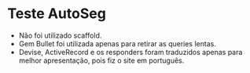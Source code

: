 # Teste AutoSeg

* Não foi utilizado scaffold.
* Gem Bullet foi utilizada apenas para retirar as queries lentas.
* Devise, ActiveRecord e os responders foram traduzidos apenas para melhor apresentação, pois fiz o site em português.

